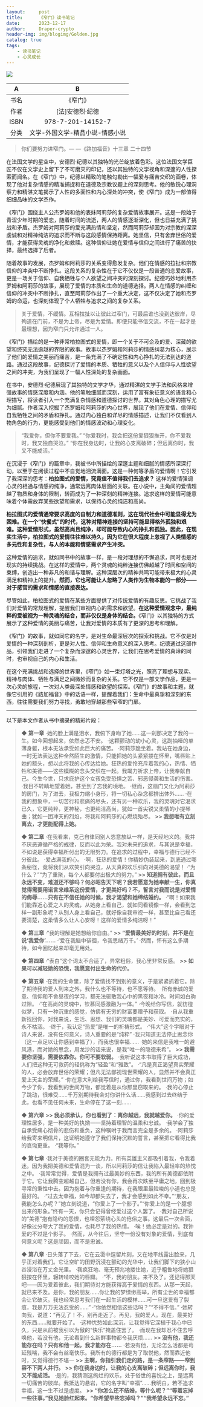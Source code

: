 ```yaml
---
layout:     post
title:      《窄门》读书笔记
date:       2023-12-17
author:     Draper-crypto
header-img: img/blogimg/Golden.jpg
catalog: true
tags:
    - 读书笔记
    - 心灵成长
---
```


<img src="https://typora-img-1301299232.cos.ap-shanghai.myqcloud.com/img2/202312172257626.png"/>

|  A   |                B                |
| :--: | :-----------------------------: |
| 书名 |            《窄门》             |
| 作者 |         [法]安德烈·纪德         |
| ISBN |        978-7-201-14152-7        |
| 分类 | 文学-外国文学-精品小说-情感小说 |

> 你们要努力进窄门。— —《路加福音》十三章 二十四节

在法国文学的星空中，安德烈·纪德以其独特的光芒绽放着色彩。这位法国文学巨匠不仅在文学史上留下了不可磨灭的印记，还以其独特的文学视角和深邃的人性探索而闻名。在《窄门》中，纪德以精致的笔触勾勒出一幅爱与痛苦交织的画卷，体现了他对复杂情感的精准捕捉和在道德及宗教议题上的深刻思考。他的敏锐心理洞察力和精湛文笔揭示了人性的多面性和内心深处的冲突，使《窄门》成为一部值得细细品味的文学杰作。

《窄门》围绕主人公杰罗姆和他的表妹阿莉莎的复杂爱情故事展开。这是一段始于青涩少年时期的爱恋，随着时间的流逝，两人的情感逐渐深化，但也日益充满了挑战和矛盾。杰罗姆对阿莉莎的爱充满热情和坚定，然而阿莉莎却因为对宗教的深深虔诚和对精神纯洁的追求而不断与这段感情保持距离。她坚信，只有舍弃世俗的爱情，才能获得灵魂的净化和救赎。这种信仰让她在爱情与信仰之间进行了痛苦的抉择，最终选择了后者。

随着故事的发展，杰罗姆和阿莉莎的关系变得愈发复杂。他们在情感的拉扯和宗教信仰的冲突中不断挣扎。这段关系的复杂性在于它不仅仅是一段普通的恋爱故事，更是一场关于信仰、自我牺牲与个人欲望之间冲突的深刻探讨。纪德巧妙地利用杰罗姆和阿莉莎的故事，展现了爱情的本质和生命的道德选择。两人在情感的纠缠和信仰的冲突中不断挣扎，直至阿莉莎作出了一个重大决定，这不仅决定了她和杰罗姆的命运，也深刻体现了个人牺牲与追求之间的复杂关系。

> 关于爱情，不缓情。互相拉扯以让彼此过窄门，可最后谁也没到达彼岸，尽殉道在门前，不是为上帝，尽是为爱情。即便只能书信交流，不在一起才是最理想，因为窄门只允许通过一人。

《窄门》描绘的是一种非常柏拉图式的爱情，即一个关于不可企及的爱、深藏的欲望和终究无法逾越的界限的故事。故事以杰罗姆和阿莉莎的情感纠葛为核心，展示了他们的爱情之美丽而痛苦，是一条充满了不确定性和内心挣扎的无法到达的道路。通过这段故事，纪德探讨了爱情的本质、牺牲的意义以及个人信仰与人性欲望之间的冲突，为我们呈现了一幅人性深处的复杂画面。

在书中，安德烈·纪德展现了其独特的文学才华，通过精湛的文学手法和风格来增强故事的情感深度和内涵。他的笔触细腻而深刻，运用了富有象征意义的语言和心理描写，将读者引入一个充满复杂情感和道德探讨的世界。其对角色心理的描写尤为细腻。作者深入挖掘了杰罗姆和阿莉莎的内心世界，展现了他们在爱情、信仰和自我牺牲之间的矛盾和挣扎。通过内心独白和详尽的情感描述，让我们不仅看到人物角色的行为，更能感受到他们的情感波动和心理变化。

> “我爱你，但你不要爱我。”
> “你爱我时，我会把这份爱狠狠推开，你不爱我时，我又独自哭泣。”
> “你在我身边时，让我的心支离破碎；但远离你时，我又不能成活。”

在沉浸于《窄门》的篇章中，我被书中所描绘的深邃主题和细腻的情感所深深打动，以至于在阅读过程中不自觉地泪流满面。这是一种何等矛盾的爱情啊！它引发了我深深的思考：**柏拉图式的爱情，究竟值不值得我们去追求？** 这样的爱情强调心灵的相通与情感的纯净，通常远离肉体层面的关联。在小说中，主角间的爱情超越了物质和身体的限制，转而成为了一种深刻的精神连接。追求这样的爱情可能意味着个体需放弃某些欲望和需求，以保持心灵的纯洁和高尚。
	
**柏拉图式的爱情通常要求高度的自制力和道德准则，这在现代社会中可能显得尤为困难。在一个“快餐式”的时代，这种对精神连接的坚持可能显得格外孤独和艰难。这种爱情形式，虽然高尚且纯净，却可能导致内心的挣扎和孤独。因此，在现实生活中，柏拉图式的爱情往往难以持久，因为它在很大程度上忽视了人类情感的多元性和复杂性，与人的本能和情感需求产生冲突。**
	
这种爱情的追求，就如同书中的故事一样，是一段对理想的不懈追求，同时也是对现实的持续挑战。在这样的爱情中，两个灵魂的纯粹连接仿佛超越了时间和空间的束缚，创造出一种非凡的和谐与理解。这种深层次的精神共鸣可能带来极大的心灵满足和精神上的提升。**然而，它也可能让人忽略了人类作为生物本能的一部分——对于感官的需求和情感的直接表达。**
	
尽管如此，柏拉图式的爱情在某些方面提供了对传统爱情的有趣反思。它挑战了我们对爱情的常规理解，提醒我们审视内心的需求和欲望。**在这种爱情观念中，最纯粹的爱被视为一种灵魂的结合，而非仅仅是身体的结合。**《窄门》以其独特的方式展示了这种爱情的美丽与痛苦，让我对爱情的本质有了更深的思考和理解。
	
《窄门》的故事，就如同它的名字，是对生命最深层次的探索和挑战。它不仅是对爱情的一种深刻剖析，更是对人性、信仰和生命意义的深入思考。纪德通过这部作品，引领我们走进了一个复杂而深邃的心灵世界，让我们在思考爱情的真谛的同时，也审视自己的内心和生活。
	
在这个充满挑战和选择的世界里，《窄门》如一束灯塔之光，照亮了理想与现实、精神与肉体、牺牲与满足之间微妙而复杂的关系。它不仅是一部文学作品，更是一次心灵的旅程，一次对人类最深处情感和欲望的探索。《窄门》的故事和主题，就像它引用的《路加福音》中的话语一样，提醒着我们：生命中最真挚和深刻的东西，往往需要我们努力寻找，勇敢地穿越那些窄窄的门扉。

------

以下是本文作者从书中摘录的精彩片段：

> **◆ 第一章**
> ·她的脸上满是泪水，我俯下身吻了她……这一刹那决定了我的一生。如今回想起来，依然忐忑不安。
> ·这颗颤动的幼小心灵，这副抽噎的单薄身躯，根本无法承受如此巨大的痛苦。
> ·阿莉莎跪坐着。我站在她身边，一时无法表达这种全然陌生的激情，只能把她的头紧紧搂在怀里，嘴唇贴上她的额头，想以此将我的心传达给她。狂热的爱怜充斥着我的心，热情、牺牲和美德——这些模糊的念头交织在一起。我竭力祈求上帝，让我奉献自己。今生今世，只求庇护这个女孩免受恐惧之苦、邪恶侵袭和生活的伤害。
> ·我目不转睛地望着她，甚至到了忘我的境地。
> ·继而，这扇门又化为阿莉莎的房门，为了进去，我极力缩小身形，将一切私心杂念都排出体外……
> ·在我的想象中，一切苦行和悲痛的尽头，还有另一种欢乐，我的灵魂对它渴求已久，它更纯粹，更神秘，也更纯洁高尚，犹如一首尖锐又柔情的小提琴曲；犹如一团冲天的烈焰，将我和阿莉莎的心燃烧殆尽。
> **>> 我想唯有立刻离去，才更能配得上她。**
>
> **◆ 第二章**
> ·在我看来，克己自律同别人恣意放纵一样，是天经地义的。我并不厌恶遵循严格的戒律，反而以此为荣。我对未来的追求，与其说是幸福，不如说是获得幸福所付出的无限努力。在追求的过程中，幸福与德行已经不分彼此。
> ·爱占满我的心。
> ·啊，狂热的爱情！你精妙伪装起来，到底通过哪条秘径，竟将我们从欢笑引向哭泣，从天真的欢乐引向对美德的渴望！
> ·“为什么？”“为了重聚，每个人都要付出极大的努力。”
> **>> 知道拥有彼此，而且永远不变，难道还不够吗？何必昭告天下呢？我若愿意为她奉献一生，你真觉得需要用诺言来维系这份爱情，才更美好吗？不，誓言对我而说是对爱情的侮辱……只有在不信任她的时候，我才渴望和她缔结婚约。**
> ·“啊！如果我们能靠近心爱之人的灵魂，从她身上看自己，就如同看镜像一样，会看到怎样一副形象呢？从别人身上看自己，就好像自我审视一样，甚至比自己看还要清楚，这柔情多么让人心安呀！这样的爱情多纯洁呀！”
>
> **◆ 第三章**
> ·“我的理解是她想给你自由。”
> **>> “爱情最美好的时刻，并不是在说‘我爱你’……**
> ·‘爱在我脑中徘徊，令我思绪万千。’
> ·然而，怀有这么多期待，如今回忆起来却毫无用处。
>
> **◆ 第四章**
> ·“表白”这个词太不合适了，异常粗俗，我心里非常反感。
> **>> 如果可以减轻她的恐慌，我愿意付出生命的代价。**
>
> **◆ 第五章**
> ·在我的生命里，除了爱情找不到别的意义，于是紧紧抓着它。除了期待我的爱人到来之外，我什么也不等待，也不愿等待。
> ·所有赤诚的爱意、信仰和不舍昼夜的学习，都无法驱散我心中的黑夜和冰冷。时间如白驹过隙。
> ·“在高尚的灵魂中，钦慕同感激融为一体。”
> ·今晚给你写信，就彷徨似梦，只有一种沉重的感觉，仿佛有无穷的财富要赠予和获取。
> ·自从我重新找回你，对我来说，生活、思想、我们的灵魂都是美妙、可爱而充实的，永不枯涸。
> ·终于，我认定“热爱”是唯一的祈祷形式。
> ·“伟大”这个字眼对于诗人来说，没有任何意义，诗人重要的是“纯粹”
> ·我只知道无法停止思念你（这一点足以让你感到幸福了），而我也很幸福……
> ·她的来信是我唯一的避风港，而对她的思念，用龙沙的话来说，是我“唯一的隐德来希”。
> **>> 我需要你坚强，需要依靠你。你可不要软弱。**
> ·我听说这本书取得了巨大成功，人们把这种无可救药的轻佻称为“轻盈”和“雅致”。
> ·“凡是真正渴望真实荣耀的人，必会放弃世俗的荣耀；但凡无法鄙视现世荣耀的人，显然并不会真正爱上天主的荣耀。”
> ·你在意大利给我写信时，通过你，我看到世间万物；如今少了你，我看到的世间万物，都觉着是从你那里窃取来的。
> ·我的心停止了跳动，很难受……千万别期待我会对你讲什么话……我感到过去终结于此，也看不见任何未来，生命停在了这一刻……
>
> **◆ 第六章**
> **>> 我必须承认，你也看到了：离你越远，我就越爱你。**
> ·你的爱理性居多，是一种美好的执拗——坚持着理智的温柔和忠诚。
> ·我学会了独自承受痛心彻骨的悲伤和重负，这种嘱咐于我而言完全是多余的。
> ·阿莉莎给我寄来明信片，这证明她遵守了我们保持沉默的誓言，甚至把它看得比我的哀恸更重。
> ·“我等你。”
>
> **◆ 第七章**
> ·我对于美德的圈套无能为力。所有英雄主义都吸引着我，令我着迷。因为我把美德和爱情混为一谈，所以阿莉莎的信让我陷入最轻率的热忱之中。
> ·我常常觉得，爱情是我拥有过最美妙的东西，我的所有美德都依附于它。它让我腾空超越自己，但若没有你，我会再次跌至平庸之地，回到极寻常的秉性中去。因为抱着与你重逢的期待，在我眼里最险峻的小道也总是最好的。
> ·“过去太幸福，如今却都失去了，我才会感到如此不幸。”“朋友，我能怎么办呢？”她立刻说道，“你爱上了一个影子。”“你爱上的是一个臆想出来的形象。”终有一天，你只会记得曾经爱过这个人罢了。
> ·我对自己所说的“美德”抱有隐约的怨恨，也埋怨萦绕心头的伧俗之事。这最后一次会面，好像过分夸大了我的爱情，也耗尽了我的热情。
> ·唉！她必定是对的。我钟爱的不过是个影子。
> ·然而，从今往后，坚守一份没有对象的爱情，到底有何意义呢？这是顽固，而不是忠诚。
>
> **◆ 第八章**
> ·日头落了下去，它在云霭中逗留片刻，又在地平线露出脸来，几乎正对着我们。它让空旷的田野沉浸在颤动的光华中，让我们脚下的狭小山谷浸浴在万丈金光里。
> ·我疯狂地、毫无预兆地搂住她，近乎粗鲁地将她狠狠按在怀里，辗转啃咬她的唇瓣。
> ·“不，我的朋友。来不及了。还记得那天吧——因为爱着彼此，我们期待对方能获得高于爱情的东西。从那一天起，就已来不及。是你，我的朋友……你让我的梦缥缈高举，所有尘世的幸福都会让它破灭。我也经常思考我们在一起生活的模样……可一旦这爱有了裂痕，我是万万无法忍受的……”
> ·“你依然相信这些话吗？”“不得不信。”
> ·她转向我，说道：“再见了！不，别再走近了。再见，我的爱人。现在，最美好的东西……就要开始了。
> ·这种忧愁如此深沉，让我觉得它深植于我心中已久，只是从前被我引以为傲的“快乐”掩盖住罢了。
> ·而现在我却忍不住去呼唤他，若没有他，无论看到什么新鲜事物都令我厌烦……
> **>> 没有他，我还能存在吗？只有和他一起，我才能存在……**
> ·若没有他，无论怎么活都是苟延残喘，我不会有丝毫快乐。我所有的德行都是为了取悦他，然而靠近他时，又觉得德行不堪一
> **>> 主啊，你指引我们走的路，是一条窄路——窄到容不下两人并行。**
> **>> 你在我身边时，让我的心支离破碎；但远离你时，我又不能成活。**
> ·是的，我猜测这绚烂的欢乐，处于俗世的喜悦之上，是远离一切痛苦的彼岸。我抵达的悬岩，它的名字叫“幸福”……我明白，若不追求幸福，这一生不过是虚度。
> **>> “你怎么还不结婚，等什么呢？”“等着忘掉一些往事。”我见她脸红起来。“你希望早些忘掉吗？”“我希望永远不忘。”**

